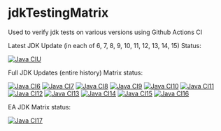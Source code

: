 # jdkTestingMatrix

Used to verify jdk tests on various versions using Github Actions CI

Latest JDK Update (in each of 6, 7, 8, 9, 10, 11, 12, 13, 14, 15) Status:

[![Java CIU](https://github.com/giltene/jdkTestingMatrix/workflows/Latest_JDK_Updates/badge.svg)](https://github.com/giltene/jdkTestingMatrix/actions)

Full JDK Updates (entire history) Matrix status:

[![Java CI6](https://github.com/giltene/jdkTestingMatrix/workflows/Java6/badge.svg)](https://github.com/giltene/jdkTestingMatrix/actions)
[![Java CI7](https://github.com/giltene/jdkTestingMatrix/workflows/Java7/badge.svg)](https://github.com/giltene/jdkTestingMatrix/actions)
[![Java CI8](https://github.com/giltene/jdkTestingMatrix/workflows/Java8/badge.svg)](https://github.com/giltene/jdkTestingMatrix/actions)
[![Java CI9](https://github.com/giltene/jdkTestingMatrix/workflows/Java9/badge.svg)](https://github.com/giltene/jdkTestingMatrix/actions)
[![Java CI10](https://github.com/giltene/jdkTestingMatrix/workflows/Java10/badge.svg)](https://github.com/giltene/jdkTestingMatrix/actions)
[![Java CI11](https://github.com/giltene/jdkTestingMatrix/workflows/Java11/badge.svg)](https://github.com/giltene/jdkTestingMatrix/actions)
[![Java CI12](https://github.com/giltene/jdkTestingMatrix/workflows/Java12/badge.svg)](https://github.com/giltene/jdkTestingMatrix/actions)
[![Java CI13](https://github.com/giltene/jdkTestingMatrix/workflows/Java13/badge.svg)](https://github.com/giltene/jdkTestingMatrix/actions)
[![Java CI14](https://github.com/giltene/jdkTestingMatrix/workflows/Java14/badge.svg)](https://github.com/giltene/jdkTestingMatrix/actions)
[![Java CI15](https://github.com/giltene/jdkTestingMatrix/workflows/Java15/badge.svg)](https://github.com/giltene/jdkTestingMatrix/actions)
[![Java CI16](https://github.com/giltene/jdkTestingMatrix/workflows/Java16/badge.svg)](https://github.com/giltene/jdkTestingMatrix/actions)

EA JDK Matrix status:

[![Java CI17](https://github.com/giltene/jdkTestingMatrix/workflows/Java17/badge.svg)](https://github.com/giltene/jdkTestingMatrix/actions)
